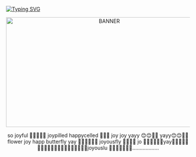 <a href="https://git.io/typing-svg"><img src="https://readme-typing-svg.herokuapp.com?font=Barrio&pause=400&color=C00000&center=true&width=435&lines=salt+to+taste+.+.+.;.+.+.+salt+for+the+little+hole+in+that+face" alt="Typing SVG" /></a>

<p align="center"> <img src="https://i.ibb.co/k8xPcJH/for-github.png" width="550" height="300" alt="BANNER"/> 

<p align="center"> so joyful  🌷🌷🌷🦋🦋 joypilled happycelled 🦋🌷🌷 joy joy yayy 😊😊🦋🌷 yayy😊😊🦋🦋 flower joy happ butterfly yay 🦋🌷🌷🌷🦋🦋 joyousfly 🦋🦋🦋🧐 jo  🌷🦋🦋🦋😊😊yay🦋🦋🌷😊😊🙂🙂🙂🙂🙂🙂🙂🙂🙂🙂🙂🙂🙂🙂🙂joyouslu  🌷🌷🦋🦋🦋🌷🌷………………</p>
